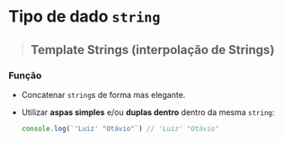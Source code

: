 # Tipo de dado `string`

> ## Template Strings (interpolação de Strings)

### **Função**

* Concatenar `string`s de forma mas elegante.

* Utilizar **aspas simples** e/ou **duplas dentro** dentro da mesma `string`:

  ```js
  console.log(`'Luiz' "Otávio"`) // 'Luiz' "Otávio"
  ```